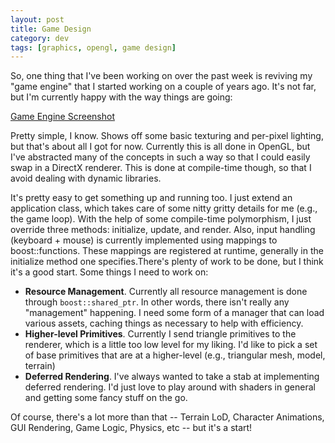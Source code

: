 ```yaml
---           
layout: post
title: Game Design
category: dev
tags: [graphics, opengl, game design]
---
```


So, one thing that I've been working on over the past week is reviving my "game
engine" that I started working on a couple of years ago. It's not far, but I'm
currently happy with the way things are going:

[Game Engine Screenshot](http://webdocs.cs.ualberta.ca/~gedge/images/gameengine/2010_Feb_01.jpg)

<!-- more -->

Pretty simple, I know. Shows off some basic texturing and per-pixel lighting,
but that's about all I got for now. Currently this is all done in OpenGL, but
I've abstracted many of the concepts in such a way so that I could easily swap
in a DirectX renderer. This is done at compile-time though, so that I avoid
dealing with dynamic libraries.

It's pretty easy to get something up and running too. I just extend an
application class, which takes care of some nitty gritty details for me (e.g.,
the game loop). With the help of some compile-time polymorphism, I just
override three methods: initialize, update, and render. Also, input handling
(keyboard + mouse) is currently implemented using mappings to boost::functions.
These mappings are registered at runtime, generally in the initialize method
one specifies.There's plenty of work to be done, but I think it's a good start.
Some things I need to work on:

* __Resource Management__. Currently all resource management is done through
  `boost::shared_ptr`. In other words, there isn't really any "management"
  happening. I need some form of a manager that can load various assets,
  caching things as necessary to help with efficiency.
* __Higher-level Primitives__. Currently I send triangle primitives to the
  renderer, which is a little too low level for my liking. I'd like to pick a
  set of base primitives that are at a higher-level (e.g., triangular mesh,
  model, terrain)
* __Deferred Rendering__. I've always wanted to take a stab at implementing
  deferred rendering. I'd just love to play around with shaders in general and
  getting some fancy stuff on the go.

Of course, there's a lot more than that -- Terrain LoD, Character Animations,
GUI Rendering, Game Logic, Physics, etc -- but it's a start!
